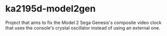 # ka2195d-model2gen
Project that aims to fix the Model 2 Sega Genesis's composite video clock that uses the console's crystal oscillator instead of using an external one.
